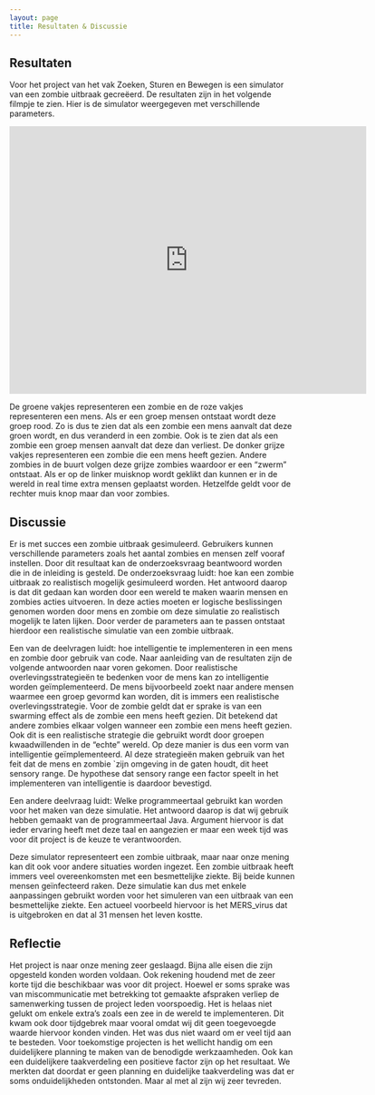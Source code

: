 ```yaml
---
layout: page
title: Resultaten & Discussie
---
```


## Resultaten

Voor het project van het vak Zoeken, Sturen en Bewegen is een simulator van een zombie uitbraak gecreëerd. De resultaten zijn in het volgende filmpje te zien. Hier is de simulator weergegeven met verschillende parameters.


<iframe width="630" height="472" src="https://www.youtube.com/embed/mAW7lbdkLog" frameborder="0" allowfullscreen></iframe>

De groene vakjes representeren een zombie en de roze vakjes representeren een mens. Als er een groep mensen ontstaat wordt deze groep rood. Zo is dus te zien dat als een zombie een mens aanvalt dat deze groen wordt, en dus veranderd in een zombie. Ook is te zien dat als een zombie een groep mensen aanvalt dat deze dan verliest. De donker grijze vakjes representeren een zombie die een mens heeft gezien. Andere zombies in de buurt volgen deze grijze zombies waardoor er een “zwerm” ontstaat. Als er op de linker muisknop wordt geklikt dan kunnen er in de wereld in real time extra mensen geplaatst worden. Hetzelfde geldt voor de rechter muis knop maar dan voor zombies. 


## Discussie

Er is met succes een zombie uitbraak gesimuleerd. Gebruikers kunnen  verschillende parameters zoals het aantal zombies en mensen zelf vooraf instellen. Door dit resultaat kan de onderzoeksvraag beantwoord worden die in de inleiding is gesteld. De onderzoeksvraag luidt:  hoe kan een zombie uitbraak zo realistisch mogelijk gesimuleerd worden. Het antwoord daarop is dat dit gedaan kan worden door een wereld te maken waarin mensen en zombies acties uitvoeren. In deze acties moeten er logische beslissingen genomen worden door mens en zombie om deze simulatie zo realistisch mogelijk te laten lijken. Door verder de parameters aan te passen ontstaat hierdoor een realistische simulatie van een zombie uitbraak.

Een van de deelvragen luidt: hoe intelligentie te implementeren in een mens en zombie door gebruik van code. Naar aanleiding van de resultaten zijn de volgende antwoorden naar voren gekomen. Door realistische  overlevingsstrategieën te bedenken voor de mens kan zo intelligentie worden geïmplementeerd. De mens bijvoorbeeld zoekt naar andere mensen waarmee een groep gevormd kan worden, dit is immers een realistische overlevingsstrategie. Voor de zombie geldt dat er sprake is van een swarming effect als de zombie een mens heeft gezien. Dit betekend dat andere zombies elkaar volgen wanneer een zombie een mens heeft gezien. Ook dit is een realistische strategie die gebruikt wordt door groepen kwaadwillenden in de “echte” wereld. Op deze manier is dus een vorm van intelligentie geïmplementeerd. Al deze strategieën maken gebruik van het feit dat de mens en zombie `zijn omgeving in de gaten houdt, dit heet sensory range. De hypothese dat sensory range een factor speelt in het implementeren van intelligentie is daardoor bevestigd.  

Een andere deelvraag luidt: Welke programmeertaal gebruikt kan worden voor het maken van deze simulatie. Het antwoord daarop is dat wij gebruik hebben gemaakt van de programmeertaal Java. Argument hiervoor is dat ieder ervaring heeft met deze taal en aangezien er maar een week tijd was voor dit project is de keuze te verantwoorden. 

Deze simulator representeert een zombie uitbraak, maar naar onze mening kan dit ook voor andere situaties worden ingezet. Een zombie uitbraak heeft immers veel overeenkomsten met een besmettelijke ziekte. Bij beide kunnen mensen geïnfecteerd raken.  Deze simulatie kan dus met enkele aanpassingen gebruikt worden voor het simuleren van een uitbraak van een besmettelijke ziekte. Een actueel voorbeeld hiervoor is het MERS_virus dat is uitgebroken en dat al 31 mensen het leven kostte.


## Reflectie

Het project is naar onze mening zeer geslaagd. Bijna alle eisen die zijn opgesteld konden worden voldaan. Ook rekening houdend met de zeer korte tijd die beschikbaar was voor dit project. 
Hoewel er soms sprake was van miscommunicatie met betrekking tot gemaakte afspraken verliep de  samenwerking tussen de project leden voorspoedig. Het is helaas niet gelukt om enkele extra’s zoals een zee in de wereld te implementeren. Dit kwam ook door tijdgebrek maar vooral omdat wij dit geen toegevoegde waarde hiervoor konden vinden. Het was dus niet waard om er veel tijd aan te besteden. Voor toekomstige projecten is het wellicht handig om een duidelijkere planning te maken van de benodigde werkzaamheden. Ook kan een duidelijkere taakverdeling een positieve factor zijn op het resultaat. We merkten dat doordat er geen planning en duidelijke taakverdeling was dat er soms onduidelijkheden ontstonden. Maar al met al zijn wij zeer tevreden.